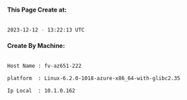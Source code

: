 
   
#### This Page Create at:

```bash

2023-12-12 - 13:22:13 UTC

```

#### Create By Machine:

```bash

Host Name : fv-az651-222

platform  : Linux-6.2.0-1018-azure-x86_64-with-glibc2.35

Ip Local  : 10.1.0.162

```

